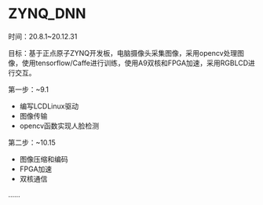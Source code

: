 # ZYNQ_DNN

时间：20.8.1~20.12.31

目标：基于正点原子ZYNQ开发板，电脑摄像头采集图像，采用opencv处理图像，使用tensorflow/Caffe进行训练，使用A9双核和FPGA加速，采用RGBLCD进行交互。

第一步：~9.1

* 编写LCDLinux驱动
* 图像传输
* opencv函数实现人脸检测

第二步：~10.15

* 图像压缩和编码
* FPGA加速
* 双核通信

……
